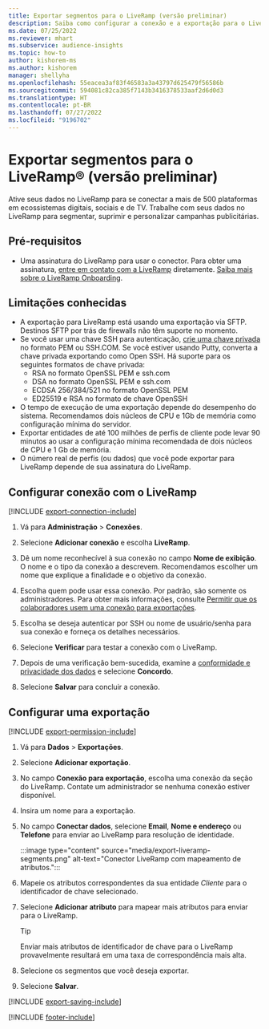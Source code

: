 ```yaml
---
title: Exportar segmentos para o LiveRamp (versão preliminar)
description: Saiba como configurar a conexão e a exportação para o LiveRamp.
ms.date: 07/25/2022
ms.reviewer: mhart
ms.subservice: audience-insights
ms.topic: how-to
author: kishorem-ms
ms.author: kishorem
manager: shellyha
ms.openlocfilehash: 55eacea3af83f46583a3a43797d625479f56586b
ms.sourcegitcommit: 594081c82ca385f7143b3416378533aaf2d6d0d3
ms.translationtype: HT
ms.contentlocale: pt-BR
ms.lasthandoff: 07/27/2022
ms.locfileid: "9196702"
---
```

# <a name="export-segments-to-liverampreg-preview"></a>Exportar segmentos para o LiveRamp&reg; (versão preliminar)

Ative seus dados no LiveRamp para se conectar a mais de 500 plataformas em ecossistemas digitais, sociais e de TV. Trabalhe com seus dados no LiveRamp para segmentar, suprimir e personalizar campanhas publicitárias.

## <a name="prerequisites"></a>Pré-requisitos

- Uma assinatura do LiveRamp para usar o conector. Para obter uma assinatura, [entre em contato com a LiveRamp](https://liveramp.com/contact/) diretamente. [Saiba mais sobre o LiveRamp Onboarding](https://liveramp.com/our-platform/data-onboarding/).

## <a name="known-limitations"></a>Limitações conhecidas

- A exportação para LiveRamp está usando uma exportação via SFTP. Destinos SFTP por trás de firewalls não têm suporte no momento.
- Se você usar uma chave SSH para autenticação, [crie uma chave privada](/azure/virtual-machines/linux/create-ssh-keys-detailed#basic-example) no formato PEM ou SSH.COM. Se você estiver usando Putty, converta a chave privada exportando como Open SSH. Há suporte para os seguintes formatos de chave privada:
  - RSA no formato OpenSSL PEM e ssh.com
  - DSA no formato OpenSSL PEM e ssh.com
  - ECDSA 256/384/521 no formato OpenSSL PEM
  - ED25519 e RSA no formato de chave OpenSSH
- O tempo de execução de uma exportação depende do desempenho do sistema. Recomendamos dois núcleos de CPU e 1Gb de memória como configuração mínima do servidor.
- Exportar entidades de até 100 milhões de perfis de cliente pode levar 90 minutos ao usar a configuração mínima recomendada de dois núcleos de CPU e 1 Gb de memória.
- O número real de perfis (ou dados) que você pode exportar para LiveRamp depende de sua assinatura do LiveRamp.

## <a name="set-up-connection-to-liveramp"></a>Configurar conexão com o LiveRamp

[!INCLUDE [export-connection-include](includes/export-connection-admn.md)]

1. Vá para **Administração** > **Conexões**.

1. Selecione **Adicionar conexão** e escolha **LiveRamp**.

1. Dê um nome reconhecível à sua conexão no campo **Nome de exibição**. O nome e o tipo da conexão a descrevem. Recomendamos escolher um nome que explique a finalidade e o objetivo da conexão.

1. Escolha quem pode usar essa conexão. Por padrão, são somente os administradores. Para obter mais informações, consulte [Permitir que os colaboradores usem uma conexão para exportações](connections.md#allow-contributors-to-use-a-connection-for-exports).

1. Escolha se deseja autenticar por SSH ou nome de usuário/senha para sua conexão e forneça os detalhes necessários.

1. Selecione **Verificar** para testar a conexão com o LiveRamp.

1. Depois de uma verificação bem-sucedida, examine a [conformidade e privacidade dos dados](connections.md#data-privacy-and-compliance) e selecione **Concordo**.

1. Selecione **Salvar** para concluir a conexão.

## <a name="configure-an-export"></a>Configurar uma exportação

[!INCLUDE [export-permission-include](includes/export-permission.md)]

1. Vá para **Dados** > **Exportações**.

1. Selecione **Adicionar exportação**.

1. No campo **Conexão para exportação**, escolha uma conexão da seção do LiveRamp. Contate um administrador se nenhuma conexão estiver disponível.

1. Insira um nome para a exportação.

1. No campo **Conectar dados**, selecione **Email**, **Nome e endereço** ou **Telefone** para enviar ao LiveRamp para resolução de identidade.

   :::image type="content" source="media/export-liveramp-segments.png" alt-text="Conector LiveRamp com mapeamento de atributos.":::

1. Mapeie os atributos correspondentes da sua entidade *Cliente* para o identificador de chave selecionado.

1. Selecione **Adicionar atributo** para mapear mais atributos para enviar para o LiveRamp.

   > [!TIP]
   > Enviar mais atributos de identificador de chave para o LiveRamp provavelmente resultará em uma taxa de correspondência mais alta.

1. Selecione os segmentos que você deseja exportar.

1. Selecione **Salvar**.

[!INCLUDE [export-saving-include](includes/export-saving.md)]

[!INCLUDE [footer-include](includes/footer-banner.md)]
